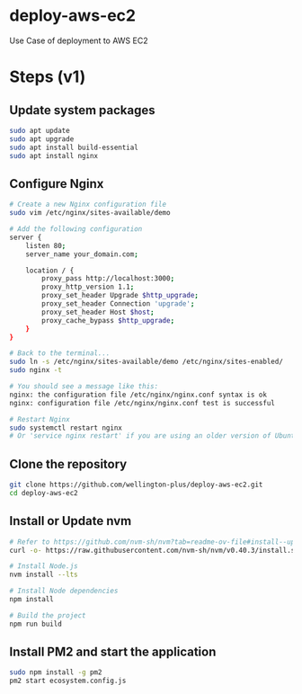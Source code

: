 # deploy-aws-ec2
Use Case of deployment to AWS EC2

# Steps (v1)
## Update system packages
```bash
sudo apt update
sudo apt upgrade
sudo apt install build-essential
sudo apt install nginx
```

## Configure Nginx
```bash
# Create a new Nginx configuration file
sudo vim /etc/nginx/sites-available/demo

# Add the following configuration
server {
    listen 80;
    server_name your_domain.com;

    location / {
        proxy_pass http://localhost:3000;
        proxy_http_version 1.1;
        proxy_set_header Upgrade $http_upgrade;
        proxy_set_header Connection 'upgrade';
        proxy_set_header Host $host;
        proxy_cache_bypass $http_upgrade;
    }
}

# Back to the terminal...
sudo ln -s /etc/nginx/sites-available/demo /etc/nginx/sites-enabled/
sudo nginx -t

# You should see a message like this:
nginx: the configuration file /etc/nginx/nginx.conf syntax is ok
nginx: configuration file /etc/nginx/nginx.conf test is successful

# Restart Nginx
sudo systemctl restart nginx
# Or 'service nginx restart' if you are using an older version of Ubuntu
```

## Clone the repository
```bash
git clone https://github.com/wellington-plus/deploy-aws-ec2.git
cd deploy-aws-ec2
```

## Install or Update nvm
```bash
# Refer to https://github.com/nvm-sh/nvm?tab=readme-ov-file#install--update-script
curl -o- https://raw.githubusercontent.com/nvm-sh/nvm/v0.40.3/install.sh | bash

# Install Node.js
nvm install --lts

# Install Node dependencies
npm install

# Build the project
npm run build
```

## Install PM2 and start the application 
```bash
sudo npm install -g pm2
pm2 start ecosystem.config.js
```